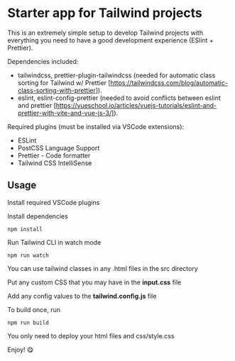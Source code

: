 # Starter app for Tailwind projects

This is an extremely simple setup to develop Tailwind projects with everything you need to have a good development experience (ESlint + Prettier).

Dependencies included:

- tailwindcss, prettier-plugin-tailwindcss (needed for automatic class sorting for Tailwind w/ Prettier [https://tailwindcss.com/blog/automatic-class-sorting-with-prettier]).
- eslint, eslint-config-prettier (needed to avoid conflicts between eslint and prettier [https://vueschool.io/articles/vuejs-tutorials/eslint-and-prettier-with-vite-and-vue-js-3/]).

Required plugins (must be installed via VSCode extensions):

- ESLint
- PostCSS Language Support
- Prettier - Code formatter
- Tailwind CSS IntelliSense

## Usage

Install required VSCode plugins

Install dependencies

```
npm install
```

Run Tailwind CLI in watch mode

```
npm run watch
```

You can use tailwind classes in any .html files in the src directory

Put any custom CSS that you may have in the **input.css** file

Add any config values to the **tailwind.config.js** file

To build once, run

```
npm run build
```

You only need to deploy your html files and css/style.css

Enjoy! 😋
